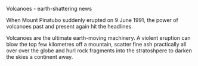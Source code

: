 Volcanoes - earth-shattering news

When Mount Pinatubo suddenly erupted on 9 June 1991, the power of volcanoes past and present again hit the headlines.

Volcanoes are the ultimate earth-moving machinery. A violent eruption can blow the top few kilometres off a mountain, scatter fine ash practically all over over the globe and hurl rock fragments into the stratoshpere to darken the skies a continent away.
